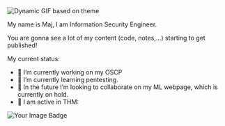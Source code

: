 <picture>
  <source media="(prefers-color-scheme: dark)" srcset="https://github.com/user-attachments/assets/21d67bdd-d7e7-45b0-aa03-e5e611385c5f">
  <source media="(prefers-color-scheme: light)" srcset="https://github.com/user-attachments/assets/681a0a09-5280-42b4-a4f7-af23cfcf900b">
  <img alt="Dynamic GIF based on theme" src="https://github.com/user-attachments/assets/da73339e-c155-4058-8732-1b6cbfa0a031">
</picture>

My name is Maj, I am Information Security Engineer.

You are gonna see a lot of my content (code, notes,...) starting to get published!

My current status:

- 🏢 I’m currently working on my OSCP
- 🔎 I’m currently learning pentesting.
- 🤖 In the future I’m looking to collaborate on my ML webpage, which is currently on hold.
- 📢 I am active in THM:

<img src="https://tryhackme-badges.s3.amazonaws.com/Mulc.png" alt="Your Image Badge" />





